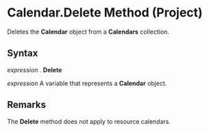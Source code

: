 
# Calendar.Delete Method (Project)

Deletes the  **Calendar** object from a **Calendars** collection.


## Syntax

 _expression_ . **Delete**

 _expression_ A variable that represents a **Calendar** object.


## Remarks

The  **Delete** method does not apply to resource calendars.


